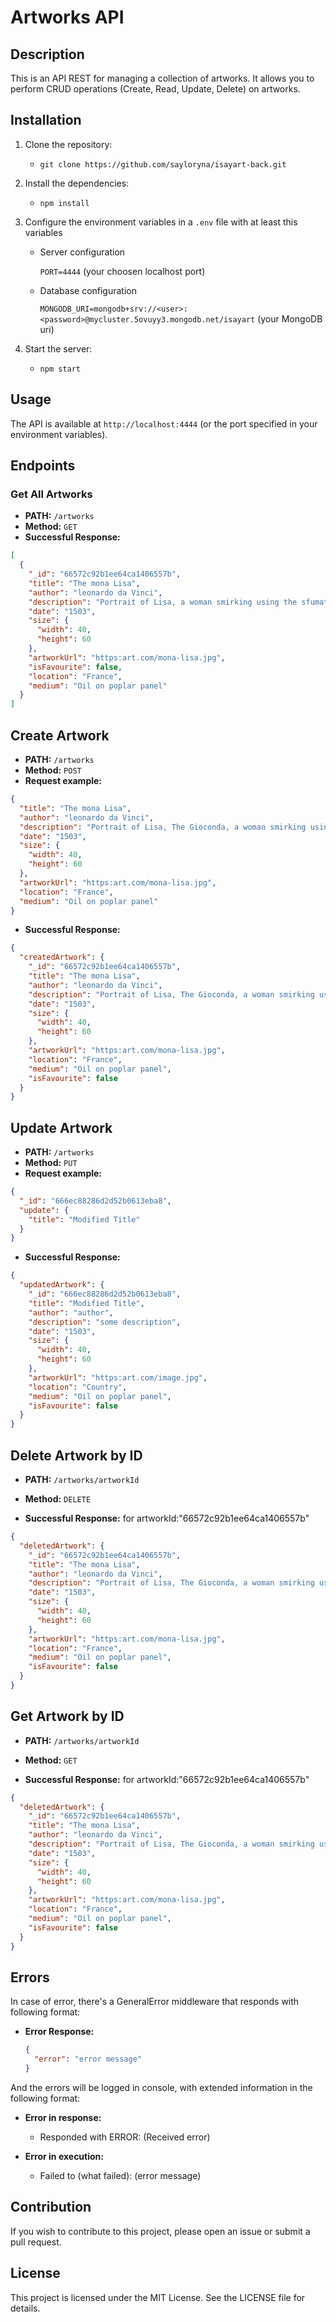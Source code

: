 # Artworks API

## Description

This is an API REST for managing a collection of artworks. It allows you to perform CRUD operations (Create, Read, Update, Delete) on artworks.

## Installation

1. Clone the repository:

   - `git clone https://github.com/sayloryna/isayart-back.git`

2. Install the dependencies:

   - `npm install`

3. Configure the environment variables in a `.env` file with at least this variables

   - Server configuration

     `PORT=4444`
     (your choosen localhost port)

   - Database configuration

     `MONGODB_URI=mongodb+srv://<user>:<password>@mycluster.5ovuyy3.mongodb.net/isayart`
     (your MongoDB uri)

4. Start the server:
   - `npm start`

## Usage

The API is available at `http://localhost:4444` (or the port specified in your environment variables).

## Endpoints

### Get All Artworks

- **PATH:** `/artworks`
- **Method:** `GET`
- **Successful Response:**

```json
[
  {
    "_id": "66572c92b1ee64ca1406557b",
    "title": "The mona Lisa",
    "author": "leonardo da Vinci",
    "description": "Portrait of Lisa, a woman smirking using the sfumatto technique",
    "date": "1503",
    "size": {
      "width": 40,
      "height": 60
    },
    "artworkUrl": "https:art.com/mona-lisa.jpg",
    "isFavourite": false,
    "location": "France",
    "medium": "Oil on poplar panel"
  }
]
```

## Create Artwork

- **PATH:** `/artworks`
- **Method:** `POST`
- **Request example:**

```json
{
  "title": "The mona Lisa",
  "author": "leonardo da Vinci",
  "description": "Portrait of Lisa, The Gioconda, a woman smirking using the sfumatto technique",
  "date": "1503",
  "size": {
    "width": 40,
    "height": 60
  },
  "artworkUrl": "https:art.com/mona-lisa.jpg",
  "location": "France",
  "medium": "Oil on poplar panel"
}
```

- **Successful Response:**

```json
{
  "createdArtwork": {
    "_id": "66572c92b1ee64ca1406557b",
    "title": "The mona Lisa",
    "author": "leonardo da Vinci",
    "description": "Portrait of Lisa, The Gioconda, a woman smirking using the sfumatto technique",
    "date": "1503",
    "size": {
      "width": 40,
      "height": 60
    },
    "artworkUrl": "https:art.com/mona-lisa.jpg",
    "location": "France",
    "medium": "Oil on poplar panel",
    "isFavourite": false
  }
}
```

## Update Artwork

- **PATH:** `/artworks`
- **Method:** `PUT`
- **Request example:**

```json
{
  "_id": "666ec88286d2d52b0613eba8",
  "update": {
    "title": "Modified Title"
  }
}
```

- **Successful Response:**

```json
{
  "updatedArtwork": {
    "_id": "666ec88286d2d52b0613eba8",
    "title": "Modified Title",
    "author": "author",
    "description": "some description",
    "date": "1503",
    "size": {
      "width": 40,
      "height": 60
    },
    "artworkUrl": "https:art.com/image.jpg",
    "location": "Country",
    "medium": "Oil on poplar panel",
    "isFavourite": false
  }
}
```

## Delete Artwork by ID

- **PATH:** `/artworks/artworkId`
- **Method:** `DELETE`

- **Successful Response:**
  for artworkId:"66572c92b1ee64ca1406557b"

```json
{
  "deletedArtwork": {
    "_id": "66572c92b1ee64ca1406557b",
    "title": "The mona Lisa",
    "author": "leonardo da Vinci",
    "description": "Portrait of Lisa, The Gioconda, a woman smirking using the sfumatto technique",
    "date": "1503",
    "size": {
      "width": 40,
      "height": 60
    },
    "artworkUrl": "https:art.com/mona-lisa.jpg",
    "location": "France",
    "medium": "Oil on poplar panel",
    "isFavourite": false
  }
}
```

## Get Artwork by ID

- **PATH:** `/artworks/artworkId`
- **Method:** `GET`

- **Successful Response:**
  for artworkId:"66572c92b1ee64ca1406557b"

```json
{
  "deletedArtwork": {
    "_id": "66572c92b1ee64ca1406557b",
    "title": "The mona Lisa",
    "author": "leonardo da Vinci",
    "description": "Portrait of Lisa, The Gioconda, a woman smirking using the sfumatto technique",
    "date": "1503",
    "size": {
      "width": 40,
      "height": 60
    },
    "artworkUrl": "https:art.com/mona-lisa.jpg",
    "location": "France",
    "medium": "Oil on poplar panel",
    "isFavourite": false
  }
}
```

## Errors

In case of error, there's a GeneralError middleware that responds with following format:

- **Error Response:**

  ```json
  {
    "error": "error message"
  }
  ```

And the errors will be logged in console, with extended information in the following format:

- **Error in response:**

  - Responded with ERROR: (Received error)

- **Error in execution:**
  - Failed to (what failed): (error message)

## Contribution

If you wish to contribute to this project, please open an issue or submit a pull request.

## License

This project is licensed under the MIT License. See the LICENSE file for details.
